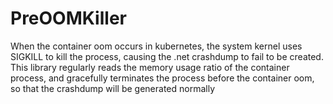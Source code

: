 # PreOOMKiller


When the container oom occurs in kubernetes, the system kernel uses SIGKILL to kill the process, causing the .net crashdump to fail to be created. This library regularly reads the memory usage ratio of the container process, and gracefully terminates the process before the container oom, so that the crashdump will be generated normally
